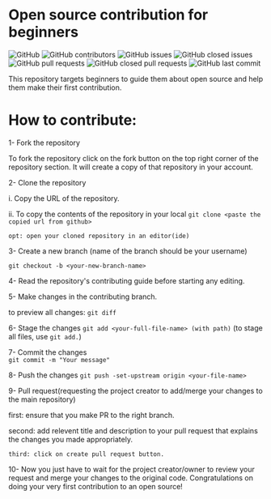 # Open source contribution for beginners
![GitHub](https://img.shields.io/github/license/cyberbuddy-io/open-source-contribution-for-beginners) ![GitHub contributors](https://img.shields.io/github/contributors/cyberbuddy-io/open-source-contribution-for-beginners) ![GitHub issues](https://img.shields.io/github/issues-raw/cyberbuddy-io/open-source-contribution-for-beginners) ![GitHub closed issues](https://img.shields.io/github/issues-closed-raw/cyberbuddy-io/open-source-contribution-for-beginners) ![GitHub pull requests](https://img.shields.io/github/issues-pr-raw/cyberbuddy-io/open-source-contribution-for-beginners) ![GitHub closed pull requests](https://img.shields.io/github/issues-pr-closed-raw/cyberbuddy-io/open-source-contribution-for-beginners) ![GitHub last commit](https://img.shields.io/github/last-commit/cyberbuddy-io/open-source-contribution-for-beginners)


This repository targets beginners to guide them about open source and help them make their first contribution.

# How to contribute:

1- Fork the repository

   To fork the repository click on the fork button on the top right corner of the repository section.
   It will create a copy of that repository in your account.



2- Clone the repository

   i. Copy the URL of the repository.

   ii. To copy the contents of the repository in your local 
    `git clone <paste the copied url from github>`

    opt: open your cloned repository in an editor(ide)

3- Create a new branch (name of the branch should be your username)

   `git checkout -b <your-new-branch-name>`

4- Read the repository's contributing guide before starting any editing.

5- Make changes in the contributing branch.

   to preview all changes:
   `git diff`


6- Stage the changes
   `git add <your-full-file-name> (with path)`
	(to stage all files, use `git add.`)


7- Commit the changes 	
   `git commit -m "Your message"`

8- Push the changes
   `git push -set-upstream origin <your-file-name>`

9- Pull request(requesting the project creator to add/merge your changes to the main repository)

   first: ensure that you make PR to the right branch.

   second: add relevent title and description to your pull request that explains the changes you 
   made appropriately.

	third: click on create pull request button.

10- Now you just have to wait for the project creator/owner to review your request and merge your changes
    to the original code. Congratulations on doing your very first contribution to an open source!

